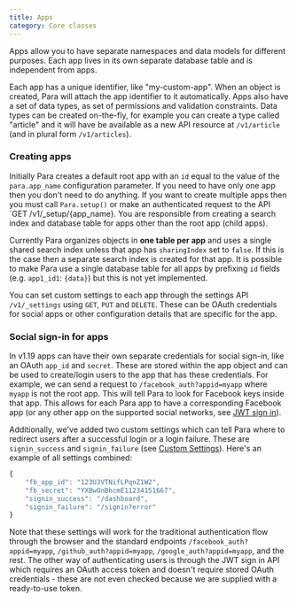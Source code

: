 ```yaml
---
title: Apps
category: Core classes
---
```


Apps allow you to have separate namespaces and data models for different purposes. Each app lives in its own separate
database table and is independent from apps.

Each app has a unique identifier, like "my-custom-app". When an object is created, Para will attach the app identifier
to it automatically. Apps also have a set of data types, as set of permissions and validation constraints.
Data types can be created on-the-fly, for example you can create a type called "article" and it will have be
available as a new API resource at `/v1/article` (and in plural form `/v1/articles`).

### Creating apps

Initially Para creates a default root app with an `id` equal to the value of the `para.app_name`
configuration parameter. If you need to have only one app then you don't need to do anything. If you want to create
multiple apps then you must call `Para.setup()` or make an authenticated request to the API `GET /v1/_setup/{app_name}.
You are responsible from creating a search index and database table for apps other than the root app (child apps).

Currently Para organizes objects in **one table per app** and uses a single shared search index unless that app has
`sharingIndex` set to `false`. If this is the case then a separate search index is created for that app.
It is possible to make Para use a single database table for all apps by prefixing `id` fields
(e.g. `app1_id1`: `{data}`) but this is not yet implemented.

You can set custom settings to each app through the settings API `/v1/_settings` using `GET`, `PUT` and `DELETE`.
These can be OAuth credentials for social apps or other configuration details that are specific for the app.

### Social sign-in for apps

In v1.19 apps can have their own separate credentials for social sign-in, like an OAuth `app_id` and `secret`. These
are stored within the app object and can be used to create/login users to the app that has these credentials.
For example, we can send a request to `/facebook_auth?appid=myapp` where `myapp` is not the root app. This will tell
Para to look for Facebook keys inside that app. This allows for each Para app to have a corresponding Facebook app
(or any other app on the supported social networks, see [JWT sign in](#034-api-jwt-signin)).

Additionally, we've added two custom settings which can tell Para where to redirect users after a successful login or a
login failure. These are `signin_success` and `signin_failure` (see [Custom Settings](#050-api-settings-get)).
Here's an example of all settings combined:

```js
{
	"fb_app_id": "123U3VTNifLPqnZ1W2",
	"fb_secret": "YXBwOnBhcmE11234151667",
	"signin_success": "/dashboard",
	"signin_failure": "/signin?error"
}
```

Note that these settings will work for the traditional authentication flow through the browser and the standard
endpoints `/facebook_auth?appid=myapp`, `/github_auth?appid=myapp`, `/google_auth?appid=myapp`, and the rest.
The other way of authenticating users is through the JWT sign in API which requires an OAuth access token and doesn't
require stored OAuth credentials - these are not even checked because we are supplied with a ready-to-use token.